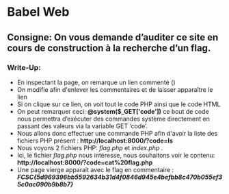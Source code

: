 # Babel Web

## Consigne: On vous demande d’auditer ce site en cours de construction à la recherche d’un flag.

### Write-Up:

- En inspectant la page, on remarque un lien commenté (<!-- <a href="?source=1">source</a> -->)
- On modifie afin d'enlever les commentaires et de laisser apparaître le lien
- Si on clique sur ce lien, on voit tout le code PHP ainsi que le code HTML
- On peut remarquer ceci: **@system($_GET['code'])**  ce bout de code nous permettra d’exécuter des commandes système directement en passant des valeurs via la variable GET ‘code’.
- Nous allons donc effectuer une commande PHP afin d'avoir la liste des fichiers PHP présent : **http://localhost:8000/?code=ls**
- Nous voyons 2 fichiers PHP: *flag.php* et *index.php* .
- Ici, le fichier *flag.php* nous intéresse, nous souhaitons voir le contenu: **http://localhost:8000/?code=cat%20flag.php**
- Une page vierge apparait avec le flag en commentaire : ***FCSC{5d969396bb5592634b31d4f0846d945e4befbb8c470b055ef35c0ac090b9b8b7}***
